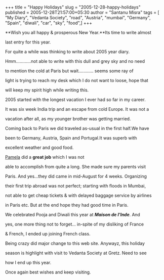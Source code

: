 +++
title = "Happy Holidays"
slug = "2005-12-28-happy-holidays"
published = 2005-12-28T21:57:00+05:30
author = "Santanu Misra"
tags = [ "My Diary", "Vedanta Society", "road", "Austria", "mumbai", "Germany", "Spain", "diwali", "car", "sky", "food",]
+++




**Wish you all happy & prosperous New Year.**Its time to write almost

last entry for this year.



  



For quite a while was thinking to write about 2005 year diary.

Hmm............not able to write with this dull and grey sky and no need

to mention the cold at Paris but wait............ seems some ray of

light is trying to reach my desk which I do not want to loose, hope that

will keep my spirit high while writing this.



  



2005 started with the longest vacation I ever had so far in my career.

It was six week India trip and an escape from cold Europe. It was not a

vacation after all, as my younger brother was getting married.



  



Coming back to Paris we did traveled as-usual in the first half.We have

been to Germany, Austria, Spain and Portugal.It was superb with

excellent weather and good food.



[Pamela](http://pamela.santm.com/) did a **great job** which I was not

able to accomplish from quite a long. She made sure my parents visit

Paris. And yes...they did came in mid-August for 4 weeks. Organizing

their first trip abroad was not perfect; starting with floods in Mumbai,

not able to get cheap tickets & with delayed baggage service by airlines

in Paris etc. But at the end hope they had good time in Paris.



  



We celebrated Pooja and Diwali this year at ***Maison de l'Inde***. And

yes, one more thing not to forget... in-spite of my disliking of France

& French, I ended up joining French class.



  



Being crazy did major change to this web site. Anywayz, this holiday

season is highlight with visit to Vedanta Society at Gretz. Need to see

how I end up this year.



  



Once again best wishes and keep visiting.

